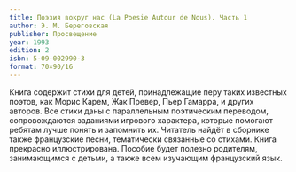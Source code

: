 ```yaml
---
title: Поэзия вокруг нас (La Poesie Autour de Nous). Часть 1
author: Э. М. Береговская
publisher: Просвещение
year: 1993
edition: 2
isbn: 5-09-002990-3
format: 70×90/16
---
```


Книга содержит стихи для детей, принадлежащие перу таких известных поэтов, как Морис Карем, Жак Превер, Пьер Гамарра, и других авторов. Все стихи даны с параллельным поэтическим переводом, сопровождаются заданиями игрового характера, которые помогают ребятам лучше понять и запомнить их. Читатель найдёт в сборнике также французские песни, тематически связанные со стихами. Книга прекрасно иллюстрирована.
Пособие будет полезно родителям, занимающимся с детьми, а также всем изучающим французский язык.
